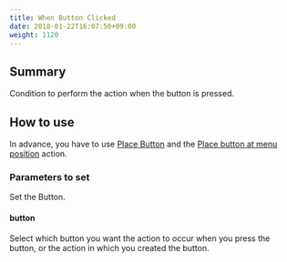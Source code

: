 ```yaml
---
title: When Button Clicked
date: 2018-01-22T16:07:50+09:00
weight: 1120
---
```

## Summary

Condition to perform the action when the button is pressed.

## How to use

In advance, you have to use [Place Button](../../../actions/button/add_button) and the [Place button at menu position](../../../actions/button/add_button_at_header) action.

### Parameters to set

Set the Button.

#### button

Select which button you want the action to occur when you press the button, or the action in which you created the button.
